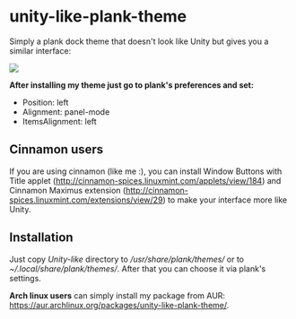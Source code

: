 # unity-like-plank-theme
Simply a plank dock theme that doesn't look like Unity but gives you a similar interface:

![](http://storage4.static.itmages.ru/i/15/0812/h_1439388648_7404510_1456122678.png)

**After installing my theme just go to plank's preferences and set:**
  - Position: left
  - Alignment: panel-mode
  - ItemsAlignment: left

Cinnamon users
-----------
If you are using cinnamon (like me :), you can install Window Buttons with Title applet (http://cinnamon-spices.linuxmint.com/applets/view/184) and Cinnamon Maximus extension (http://cinnamon-spices.linuxmint.com/extensions/view/29) to make your interface more like Unity.

Installation
-----------
Just copy *Unity-like* directory to */usr/share/plank/themes/* or to *~/.local/share/plank/themes/*. After that you can choose it via plank's settings.

**Arch linux users** can simply install my package from AUR: https://aur.archlinux.org/packages/unity-like-plank-theme/.
